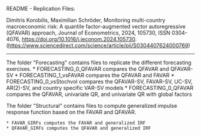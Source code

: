 README - Replication Files:

Dimitris Korobilis, Maximilian Schröder,
Monitoring multi-country macroeconomic risk: A quantile factor-augmented vector autoregressive (QFAVAR) approach,
Journal of Econometrics,
2024,
105730,
ISSN 0304-4076,
https://doi.org/10.1016/j.jeconom.2024.105730.
(https://www.sciencedirect.com/science/article/pii/S0304407624000769)

-----------------------------------------------------------------------------------------------------------------

The folder "Forecasting" contains files to replicate the different forecasting exercises. 
	* FORECASTING_0_QFAVAR compares the QFAVAR and QFAVAR-SV
	* FORECASTING_1_vsFAVAR compares the QFAVAR and FAVAR
	* FORECASTING_0_vsStochvol compares the QFAVAR-SV, FAVAR-SV, UC-SV, AR(2)-SV, 
	  and country specific VAR-SV models
	* FORECASTING_0_QFAVAR compares the QFAVAR, univariate QR, and univariate QR  	  with global factors

The folder "Structural" contains files to compute generalized impulse response function based on the FAVAR and QFAVAR.

	* FAVAR_GIRFs computes the FAVAR and generalized IRF
	* QFAVAR_GIRFs computes the QFAVAR and generalized IRF
